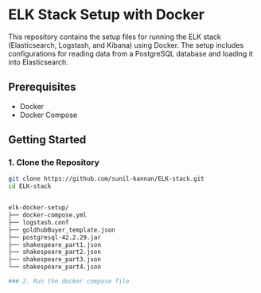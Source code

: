 # ELK Stack Setup with Docker

This repository contains the setup files for running the ELK stack (Elasticsearch, Logstash, and Kibana) using Docker. The setup includes configurations for reading data from a PostgreSQL database and loading it into Elasticsearch.

## Prerequisites

- Docker
- Docker Compose

## Getting Started

### 1. Clone the Repository

```sh
git clone https://github.com/sunil-kannan/ELK-stack.git
cd ELK-stack


elk-docker-setup/
├── docker-compose.yml
├── logstash.conf
├── goldhubBuyer_template.json
├── postgresql-42.2.29.jar
├── shakespeare_part1.json
├── shakespeare_part2.json
├── shakespeare_part3.json
└── shakespeare_part4.json

### 2. Run the docker compose file






